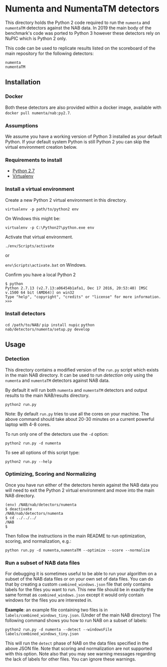 # Numenta and NumentaTM detectors

This directory holds the Python 2 code required to run the `numenta` and
`numentaTM` detectors against the NAB data. In 2019 the main body of the
benchmark's code was ported to Python 3 however these detectors rely on NuPIC
which is Python 2 only.

This code can be used to replicate results listed on the scoreboard of
the main repository for the following detectors:

    numenta
    numentaTM

## Installation

### Docker

Both these detectors are also provided within a docker image, available with `docker pull numenta/nab:py2.7`.

### Assumptions

We assume you have a working version of Python 3 installed as your default Python.
If your default system Python is still Python 2 you can skip the virtual environment
creation below.

### Requirements to install

- [Python 2.7](https://www.python.org/download/)
- [Virtualenv](https://pypi.org/project/virtualenv/)

### Install a virtual environment

Create a new Python 2 virtual environment in this directory.

`virtualenv -p path/to/python2 env`

On Windows this might be:

`virtualenv -p C:\Python27\python.exe env`

Activate that virtual environment.

`./env/Scripts/activate`

or

`env\Scripts\activate.bat` on Windows.

Confirm you have a local Python 2

```
$ python
Python 2.7.13 (v2.7.13:a06454b1afa1, Dec 17 2016, 20:53:40) [MSC v.1500 64 bit (AMD64)] on win32
Type "help", "copyright", "credits" or "license" for more information.
>>>
```

### Install detectors

`cd /path/to/NAB/`
`pip install nupic`
`python nab/detectors/numenta/setup.py develop`

## Usage

### Detection

This directory contains a modified version of the `run.py` script which exists
in the main NAB directory. It can be used to run *detection* only using the
`numenta` and `numentaTM` detectors against NAB data.

By default it will run both `numenta` and `numentaTM` detectors and output
results to the main NAB/results directory.

`python2 run.py`

Note: By default `run.py` tries to use all the cores on your machine. The above
command should take about 20-30 minutes on a current powerful laptop with 4-8
cores.

To run only one of the detectors use the `-d` option:

`python2 run.py -d numenta`

To see all options of this script type:

`python2 run.py --help`

### Optimizing, Scoring and Normalizing

Once you have run either of the detectors herein against the NAB data you will need
to exit the Python 2 virtual environment and move into the main NAB directory.

```
(env) /NAB/nab/detectors/numenta
$ deactivate                                                          
/NAB/nab/detectors/numenta      
$ cd ../../../
/NAB
$
```

Then follow the instructions in the main README to run optimization, scoring, and normalization, e.g.:

`python run.py -d numenta,numentaTM --optimize --score --normalize`

### Run a subset of NAB data files

For debugging it is sometimes useful to be able to run your algorithm on a
subset of the NAB data files or on your own set of data files. You can do that
by creating a custom `combined_windows.json` file that only contains labels for
the files you want to run. This new file should be in exactly the same format as
`combined_windows.json` except it would only contain windows for the files you
are interested in.

**Example**: an example file containing two files is in
`labels/combined_windows_tiny.json`. (Under of the main NAB directory) The
following command shows you how to run NAB on a subset of labels:

    python2 run.py -d numenta --detect --windowsFile labels/combined_windows_tiny.json

This will run the `detect` phase of NAB on the data files specified in the above
JSON file. Note that scoring and normalization are not supported with this
option. Note also that you may see warning messages regarding the lack of labels
for other files. You can ignore these warnings.
